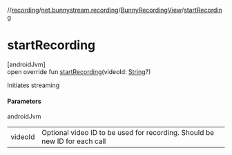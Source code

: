 //[recording](../../../index.md)/[net.bunnystream.recording](../index.md)/[BunnyRecordingView](index.md)/[startRecording](start-recording.md)

# startRecording

[androidJvm]\
open override fun [startRecording](start-recording.md)(videoId: [String](https://kotlinlang.org/api/latest/jvm/stdlib/kotlin/-string/index.html)?)

Initiates streaming

#### Parameters

androidJvm

| | |
|---|---|
| videoId | Optional video ID to be used for recording. Should be new ID for each call |
